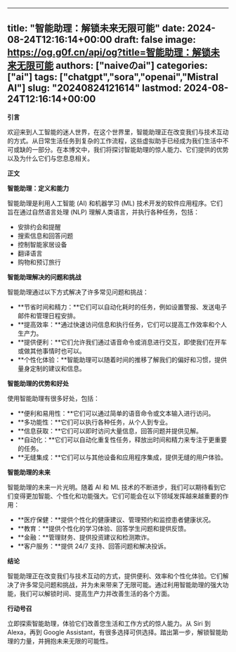 
---
title: "智能助理：解锁未来无限可能"
date: 2024-08-24T12:16:14+00:00
draft: false
image: https://og.g0f.cn/api/og?title=智能助理：解锁未来无限可能
authors: ["naiveのai"]
categories: ["ai"]
tags: ["chatgpt","sora","openai","Mistral AI"]
slug: "20240824121614"
lastmod: 2024-08-24T12:16:14+00:00
---
**引言**

欢迎来到人工智能的迷人世界，在这个世界里，智能助理正在改变我们与技术互动的方式。从日常生活任务到复杂的工作流程，这些虚拟助手已经成为我们生活中不可或缺的一部分。在本博文中，我们将探讨智能助理的惊人能力、它们提供的优势以及为什么它们与您息息相关。

**正文**

**智能助理：定义和能力**

智能助理是利用人工智能 (AI) 和机器学习 (ML) 技术开发的软件应用程序。它们旨在通过自然语言处理 (NLP) 理解人类语言，并执行各种任务，包括：

- 安排约会和提醒
- 搜索信息和回答问题
- 控制智能家居设备
- 翻译语言
- 购物和预订旅行

**智能助理解决的问题和挑战**

智能助理通过以下方式解决了许多常见问题和挑战：

- **节省时间和精力：**它们可以自动化耗时的任务，例如设置警报、发送电子邮件和管理日程安排。
- **提高效率：**通过快速访问信息和执行任务，它们可以提高工作效率和个人生产力。
- **提供便利：**它们允许我们通过语音命令或消息进行交互，即使我们在开车或做其他事情时也可以。
- **个性化体验：**智能助理可以随着时间的推移了解我们的偏好和习惯，提供量身定制的建议和信息。

**智能助理的优势和好处**

使用智能助理有很多好处，包括：

- **便利和易用性：**它们可以通过简单的语音命令或文本输入进行访问。
- **多功能性：**它们可以执行各种任务，从个人到专业。
- **信息获取：**它们可以即时访问大量信息，回答问题并提供见解。
- **自动化：**它们可以自动化重复性任务，释放出时间和精力来专注于更重要的任务。
- **无缝集成：**它们可以与其他设备和应用程序集成，提供无缝的用户体验。

**智能助理的未来**

智能助理的未来一片光明。随着 AI 和 ML 技术的不断进步，我们可以期待看到它们变得更加智能、个性化和功能强大。它们可能会在以下领域发挥越来越重要的作用：

- **医疗保健：**提供个性化的健康建议、管理预约和监控患者健康状况。
- **教育：**提供个性化的学习体验、回答学生问题和提供反馈。
- **金融：**管理财务、提供投资建议和检测欺诈。
- **客户服务：**提供 24/7 支持、回答问题和解决投诉。

**结论**

智能助理正在改变我们与技术互动的方式，提供便利、效率和个性化体验。它们解决了许多常见问题和挑战，并为未来带来了无限可能。通过利用智能助理的强大功能，我们可以解锁时间、提高生产力并改善生活的各个方面。

**行动号召**

立即探索智能助理，体验它们改善您生活和工作方式的惊人能力。从 Siri 到 Alexa，再到 Google Assistant，有很多选择可供选择。踏出第一步，解锁智能助理的力量，并拥抱未来无限的可能性。